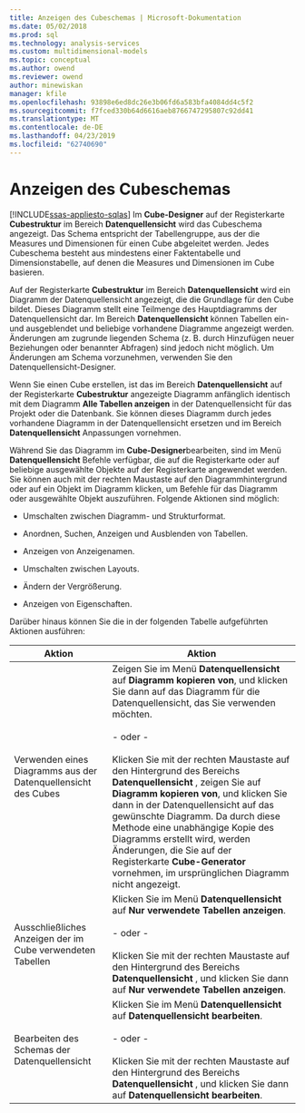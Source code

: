```yaml
---
title: Anzeigen des Cubeschemas | Microsoft-Dokumentation
ms.date: 05/02/2018
ms.prod: sql
ms.technology: analysis-services
ms.custom: multidimensional-models
ms.topic: conceptual
ms.author: owend
ms.reviewer: owend
author: minewiskan
manager: kfile
ms.openlocfilehash: 93898e6ed8dc26e3b06fd6a583bfa4084dd4c5f2
ms.sourcegitcommit: f7fced330b64d6616aeb8766747295807c92dd41
ms.translationtype: MT
ms.contentlocale: de-DE
ms.lasthandoff: 04/23/2019
ms.locfileid: "62740690"
---
```

# <a name="view-the-cube-schema"></a>Anzeigen des Cubeschemas
[!INCLUDE[ssas-appliesto-sqlas](../../includes/ssas-appliesto-sqlas.md)]
  Im **Cube-Designer** auf der Registerkarte **Cubestruktur** im Bereich **Datenquellensicht** wird das Cubeschema angezeigt. Das Schema entspricht der Tabellengruppe, aus der die Measures und Dimensionen für einen Cube abgeleitet werden. Jedes Cubeschema besteht aus mindestens einer Faktentabelle und Dimensionstabelle, auf denen die Measures und Dimensionen im Cube basieren.  
  
 Auf der Registerkarte **Cubestruktur** im Bereich **Datenquellensicht** wird ein Diagramm der Datenquellensicht angezeigt, die die Grundlage für den Cube bildet. Dieses Diagramm stellt eine Teilmenge des Hauptdiagramms der Datenquellensicht dar. Im Bereich **Datenquellensicht** können Tabellen ein- und ausgeblendet und beliebige vorhandene Diagramme angezeigt werden. Änderungen am zugrunde liegenden Schema (z. B. durch Hinzufügen neuer Beziehungen oder benannter Abfragen) sind jedoch nicht möglich. Um Änderungen am Schema vorzunehmen, verwenden Sie den Datenquellensicht-Designer.  
  
 Wenn Sie einen Cube erstellen, ist das im Bereich **Datenquellensicht** auf der Registerkarte **Cubestruktur** angezeigte Diagramm anfänglich identisch mit dem Diagramm **Alle Tabellen anzeigen** in der Datenquellensicht für das Projekt oder die Datenbank. Sie können dieses Diagramm durch jedes vorhandene Diagramm in der Datenquellensicht ersetzen und im Bereich **Datenquellensicht** Anpassungen vornehmen.  
  
 Während Sie das Diagramm im **Cube-Designer**bearbeiten, sind im Menü **Datenquellensicht** Befehle verfügbar, die auf die Registerkarte oder auf beliebige ausgewählte Objekte auf der Registerkarte angewendet werden. Sie können auch mit der rechten Maustaste auf den Diagrammhintergrund oder auf ein Objekt im Diagramm klicken, um Befehle für das Diagramm oder ausgewählte Objekt auszuführen. Folgende Aktionen sind möglich:  
  
-   Umschalten zwischen Diagramm- und Strukturformat.  
  
-   Anordnen, Suchen, Anzeigen und Ausblenden von Tabellen.  
  
-   Anzeigen von Anzeigenamen.  
  
-   Umschalten zwischen Layouts.  
  
-   Ändern der Vergrößerung.  
  
-   Anzeigen von Eigenschaften.  
  
 Darüber hinaus können Sie die in der folgenden Tabelle aufgeführten Aktionen ausführen:  
  
|Aktion|Aktion|  
|--------|-------------|  
|Verwenden eines Diagramms aus der Datenquellensicht des Cubes|Zeigen Sie im Menü **Datenquellensicht** auf **Diagramm kopieren von**, und klicken Sie dann auf das Diagramm für die Datenquellensicht, das Sie verwenden möchten.<br /><br /> - oder -<br /><br /> Klicken Sie mit der rechten Maustaste auf den Hintergrund des Bereichs **Datenquellensicht** , zeigen Sie auf **Diagramm kopieren von**, und klicken Sie dann in der Datenquellensicht auf das gewünschte Diagramm. Da durch diese Methode eine unabhängige Kopie des Diagramms erstellt wird, werden Änderungen, die Sie auf der Registerkarte **Cube-Generator** vornehmen, im ursprünglichen Diagramm nicht angezeigt.|  
|Ausschließliches Anzeigen der im Cube verwendeten Tabellen|Klicken Sie im Menü **Datenquellensicht** auf **Nur verwendete Tabellen anzeigen**.<br /><br /> - oder -<br /><br /> Klicken Sie mit der rechten Maustaste auf den Hintergrund des Bereichs **Datenquellensicht** , und klicken Sie dann auf **Nur verwendete Tabellen anzeigen**.|  
|Bearbeiten des Schemas der Datenquellensicht|Klicken Sie im Menü **Datenquellensicht** auf **Datenquellensicht bearbeiten**.<br /><br /> - oder -<br /><br /> Klicken Sie mit der rechten Maustaste auf den Hintergrund des Bereichs **Datenquellensicht** , und klicken Sie dann auf **Datenquellensicht bearbeiten**.|  
  
  
